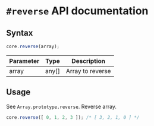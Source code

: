 # `#reverse` API documentation

## Syntax

``` javascript
core.reverse(array);
```

| Parameter | Type | Description |
|--|--|--|
| array | any[] | Array to reverse |

## Usage

See `Array.prototype.reverse`. Reverse array.

``` javascript
core.reverse([ 0, 1, 2, 3 ]); /* [ 3, 2, 1, 0 ] */
```
